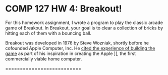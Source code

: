 
COMP 127 HW 4:  Breakout!
==========================

For this homework assignment, I wrote a program to play the classic arcade game of Breakout. In Breakout, your goal is to clear a collection of bricks by hitting each of them with a bouncing ball.

Breakout was developed in 1976 by Steve Wozniak, shortly before he cofounded Apple Computer, Inc. He [cited the experience of building the game](https://archive.org/stream/byte-magazine-1984-12/1984_12_BYTE_09-13_Communications#page/n461/mode/2up) as part of his inspiration in creating the Apple ][, the first commercially viable home computer.

==========================
